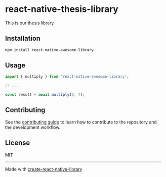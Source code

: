 # react-native-thesis-library

This is our thesis library

## Installation

```sh
npm install react-native-awesome-library
```

## Usage

```js
import { multiply } from 'react-native-awesome-library';

// ...

const result = await multiply(3, 7);
```

## Contributing

See the [contributing guide](CONTRIBUTING.md) to learn how to contribute to the repository and the development workflow.

## License

MIT

---

Made with [create-react-native-library](https://github.com/callstack/react-native-builder-bob)
